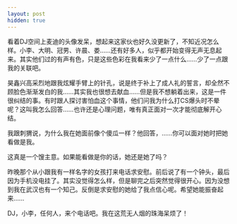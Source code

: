 ```yaml
---
layout: post
hidden: true
---
```

看着DJ空间上麦迪的头像发呆，想起来这家伙也好久没更新了，不知近况怎么样。小李、大明、冠男、许晨、娄……还有好多人，似乎都开始变得无声无息起来。其实他们过的有声有色，只是这些色彩在我看来少了一点什么……少了一点跟我的关联吧。 

昊鑫兴高采烈地跟我炫耀手臂上的针孔，说是终于补上了成人礼的誓言，却全然不顾脸色渐渐发白的我……其实我也很想去献血……但是我不想躺着出来，这是一件很纠结的事。有时跟人探讨害怕血这个事情，他们问我为什么打CS爆头时不晕呢？这叫我怎么回答……也许还是心理问题，唯有真正面对一次才能彻底解开心结。 

我跟刺猬说，为什么我在她面前像个傻瓜一样？他回答，……你可以面对她时把她看做是我。 

这真是一个馊主意。如果能看做是你的话，她还是她了吗？ 

昨晚那个从小跟我有一样名字的女孩打来电话求安慰。前后说了有一个钟头，最后因为手机没电挂了。其实没觉得怎么样，但是聊完之后突然觉得很开心。因为没想到我在武汉也有一个知己。反倒是求安慰的她给了我点信心呢。希望她能振奋起来…… 

DJ，小李，任何人，来个电话吧。我在这荒无人烟的珠海呆烦了！